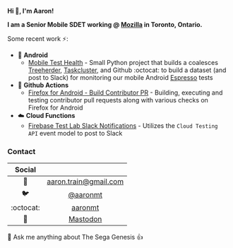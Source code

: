**Hi 👋, I'm Aaron!**

**I am a Senior Mobile SDET working @ [Mozilla](https://github.com/mozilla-mobile) in Toronto, Ontario.**

Some recent work ⚡:

* 📱 **Android**
  *   [Mobile Test Health](https://github.com/mozilla-mobile/mobile-test-health) - Small Python project that builds a coalesces [Treeherder](https://treeherder.mozilla.org/), [Taskcluster](https://github.com/taskcluster), and Github :octocat: to build a dataset (and post to Slack) for monitoring our mobile Android [Espresso](https://developer.android.com/training/testing/espresso) tests 
* 🌟 **Github Actions**
  * [Firefox for Android - Build Contributor PR](https://github.com/mozilla-mobile/fenix/blob/main/.github/workflows/build-contributor-pr.yml) - Building, executing and testing contributor pull requests along with various checks on Firefox for Android 
* ☁️ **Cloud Functions**
  * [Firebase Test Lab Slack Notifications](https://github.com/mozilla-mobile/cloud-functions-slack) - Utilizes the `Cloud Testing API` event model to post to Slack

### Contact

| Social| |
|:----:|:---:|
|:incoming_envelope: | [aaron.train@gmail.com](mailto:aaron.train@gmail.com)|
|:bird: | [@aaronmt](https://twitter.com/aaronmt)|
|:octocat: | [aaronmt](https://github.com/aaronmt/)|
|:elephant: | <a rel="me" href="https://mstdn.ca/@AaronMT">Mastodon</a>

💬 Ask me anything about The Sega Genesis 👍
